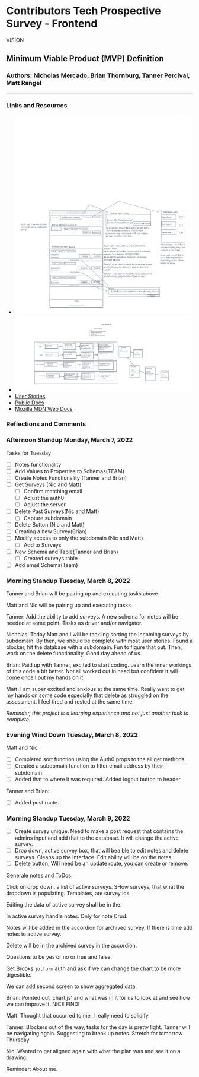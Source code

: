 # Contributors Tech Prospective Survey - Frontend

VISION

## Minimum Viable Product (MVP) Definition

### Authors: Nicholas Mercado, Brian Thornburg, Tanner Percival, Matt Rangel

----------

### Links and Resources

- ![Wireframe](./images/Wireframe-2.0.png)
- ![Domain Model](./images/Domain%20Model.png)
- [User Stories](https://github.com/orgs/the-power-coders/projects/2)
- [Public Docs](https://github.com/the-power-coders/Docs)
- [Mozilla MDN Web Docs](https://developer.mozilla.org/en-US/docs/Web/JavaScript)

### **Reflections and Comments**

### Afternoon Standup Monday, March 7, 2022

Tasks for Tuesday

- [ ] Notes functionality
- [ ] Add Values to Properties to Schemas(TEAM)
- [ ] Create Notes Functionality (Tanner and Brian)
- [ ] Get Surveys (Nic and Matt)
  - [ ] Confirm matching email
  - [ ] Adjust the auth0
  - [ ] Adjust the server
- [ ] Delete Past Surveys(Nic and Matt)
  - [ ] Capture subdomain
- [ ] Delete Button (Nic and Matt)
- [ ] Creating a new Survey(Brian)
- [ ] Modify access to only the subdomain (Nic and Matt)
  - [ ] Add to Surveys
- [ ] New Schema and Table(Tanner and Brian)
  - [ ] Created surveys table
- [ ] Add email Schema(Team)

### Morning Standup Tuesday, March 8, 2022

Tanner and Brian will be pairing up and executing tasks above

Matt and Nic will be pairing up and executing tasks

Tanner: Add the ability to add surveys. A new schema for notes will be needed at some point. Tasks as driver and/or navigator.

Nicholas: Today Matt and I will be tackling sorting the incoming surveys by subdomain. By then, we should be complete with most user stories.
Found a blocker, hit the database with a subdomain.
Fun to figure that out.
Then, work on the delete functionality. Good day ahead of us.

Brian: Paid up with Tanner, excited to start coding. Learn the inner workings of this code a bit better. Not all worked out in head but confident it will come once I put my hands on it.

Matt: I am super excited and anxious at the same time. Really want to get my hands on some code especially that delete as struggled on the assessment. I feel tired and rested at the same time.

*Reminder, this project is a learning experience and not just another task to complete.*

### Evening Wind Down Tuesday, March 8, 2022

Matt and Nic:

- [ ] Completed sort function using the Auth0 props to the all get methods.
- [ ] Created a subdomain function to filter email address by their subdomain.
- [ ] Added that to where it was required.
Added logout button to header.

Tanner and Brian:

- [ ] Added post route.

### Morning Standup Tuesday, March 9, 2022

- [ ] Create survey unique. Need to make a post request that contains the admins input and add that to the database.
  It will change the active survey.
- [ ] Drop down, active survey box, that will bea ble to edit notes and delete surveys. Cleans up the interface. Edit ability will be on the notes.
- [ ] Delete button, Will need be an update route, you can create or remove.

Generale notes and ToDos:

Click on drop down, a list of active surveys. SHow surveys, that what the dropdown is populating. Templates, are survey ids.

Editing the data of active survey shall be in the.

In active survey handle notes. Only for note Crud.

Notes will be added in the accordion for archived survey.
If there is time add notes to active survey.

Delete will be in the archived survey in the accordion.

Questions to be yes or no or true and false.

Get Brooks `jotform` auth and ask if we can change the chart to be more digestible.  

We can add second screen to show aggregated data.

Brian: Pointed out 'chart.js' and what was in it for us to look at and see how we can improve it. NICE FIND!

Matt: Thought that occurred to me, I really need to solidify

Tanner: Blockers out of the way, tasks for the day is pretty light. Tanner will be navigating again. Suggesting to break up notes. Stretch for tomorrow Thursday

Nic: Wanted to get aligned again with what the plan was and see it on a drawing.

Reminder: About me.
